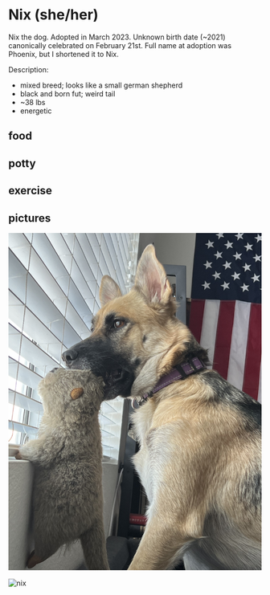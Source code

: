 # Nix (she/her)

Nix the dog. Adopted in March 2023. Unknown birth date (~2021) canonically celebrated on February 21st. Full name at adoption was Phoenix, but I shortened it to Nix.

Description:

- mixed breed; looks like a small german shepherd
- black and born fut; weird tail
- ~38 lbs
- energetic

## food

## potty

## exercise

## pictures

![nix](img/nix1.jpeg)

![nix](img/nix2.jpeg)

